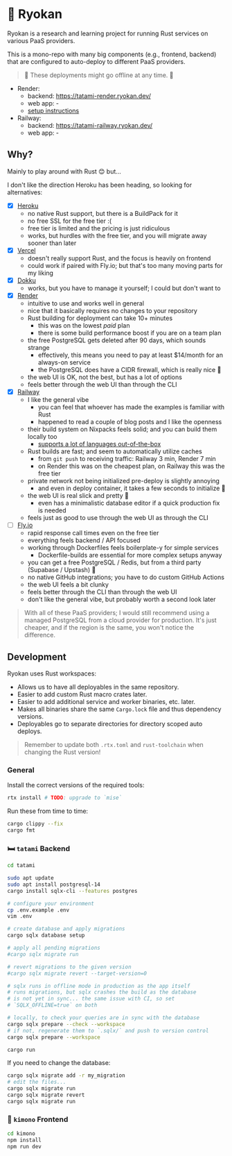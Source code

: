 # 🏮 Ryokan

Ryokan is a research and learning project for running Rust services on various PaaS providers.

This is a mono-repo with many big components (e.g., frontend, backend) that
are configured to auto-deploy to different PaaS providers.

> 🚧 These deployments might go offline at any time. 🚧

- Render:
    - backend: https://tatami-render.ryokan.dev/
    - web app: -
    - [setup instructions](./RENDER.md)
- Railway:
    - backend: https://tatami-railway.ryokan.dev/
    - web app: -

## Why?

Mainly to play around with Rust 😊 but...

I don't like the direction Heroku has been heading, so looking for alternatives:

- [x] [Heroku](https://www.heroku.com/)
    - no native Rust support, but there is a BuildPack for it
    - no free SSL for the free tier :(
    - free tier is limited and the pricing is just ridiculous
    - works, but hurdles with the free tier, and you will migrate away sooner than later
- [x] [Vercel](https://vercel.com/)
    - doesn't really support Rust, and the focus is heavily on frontend
    - could work if paired with Fly.io; but that's too many moving parts for my liking
- [x] [Dokku](https://dokku.com/)
    - works, but you have to manage it yourself; I could but don't want to
- [x] [Render](https://render.com/)
    - intuitive to use and works well in general
    - nice that it basically requires no changes to your repository
    - Rust building for deployment can take 10+ minutes
        - this was on the lowest _paid_ plan
        - there is some build performance boost if you are on a team plan
    - the free PostgreSQL gets deleted after 90 days, which sounds strange
        - effectively, this means you need to pay at least $14/month for an always-on service
        - the PostgreSQL does have a CIDR firewall, which is really nice 🧱
    - the web UI is OK, not the best, but has a lot of options
    - feels better through the web UI than through the CLI
- [x] [Railway](https://railway.app/)
    - I like the general vibe
        - you can feel that whoever has made the examples is familiar with Rust
        - happened to read a couple of blog posts and I like the openness
    - their build system on Nixpacks feels solid; and you can build them locally too
        - [supports a lot of languages out-of-the-box](https://docs.railway.app/reference/nixpacks#supported-languages)
    - Rust builds are fast; and seem to automatically utilize caches
        - from `git push` to receiving traffic: Railway 3 min, Render 7 min
        - on Render this was on the cheapest plan, on Railway this was the free tier
    - private network not being initialized pre-deploy is slightly annoying
        - and even in deploy container, it takes a few seconds to initialize 🤷
    - the web UI is real slick and pretty 💅
        - even has a minimalistic database editor if a quick production fix is needed
    - feels just as good to use through the web UI as through the CLI
- [ ] [Fly.io](https://fly.io/)
    - rapid response call times even on the free tier
    - everything feels backend / API focused
    - working through Dockerfiles feels boilerplate-y for simple services
        - Dockerfile-builds are essential for more complex setups anyway
    - you can get a free PostgreSQL / Redis, but from a third party (Supabase / Upstash) 🤔
    - no native GitHub integrations; you have to do custom GitHub Actions
    - the web UI feels a bit clunky
    - feels better through the CLI than through the web UI
    - don't like the general vibe, but probably worth a second look later

> With all of these PaaS providers; I would still recommend using a managed PostgreSQL from a cloud
> provider for production.
> It's just cheaper, and if the region is the same, you won't notice the difference.

## Development

Ryokan uses Rust workspaces:

- Allows us to have all deployables in the same repository.
- Easier to add custom Rust macro crates later.
- Easier to add additional service and worker binaries, etc. later.
- Makes all binaries share the same `Cargo.lock` file and thus dependency versions.
- Deployables go to separate directories for directory scoped auto deploys.

> Remember to update both `.rtx.toml` and `rust-toolchain` when changing the Rust version!

### General

Install the correct versions of the required tools:

```bash
rtx install # TODO: upgrade to `mise`
```

Run these from time to time:

```bash
cargo clippy --fix
cargo fmt
```

### 🛏️ `tatami` Backend

```bash
cd tatami

sudo apt update
sudo apt install postgresql-14
cargo install sqlx-cli --features postgres

# configure your environment
cp .env.example .env
vim .env

# create database and apply migrations
cargo sqlx database setup

# apply all pending migrations
#cargo sqlx migrate run

# revert migrations to the given version
#cargo sqlx migrate revert --target-version=0

# sqlx runs in offline mode in production as the app itself 
# runs migrations, but sqlx crashes the build as the database 
# is not yet in sync... the same issue with CI, so set 
# `SQLX_OFFLINE=true` on both

# locally, to check your queries are in sync with the database
cargo sqlx prepare --check --workspace
# if not, regenerate them to `.sqlx/` and push to version control
cargo sqlx prepare --workspace

cargo run
```

If you need to change the database:

```bash
cargo sqlx migrate add -r my_migration
# edit the files...
cargo sqlx migrate run
cargo sqlx migrate revert
cargo sqlx migrate run
```

### 👘 `kimono` Frontend

```bash
cd kimono
npm install
npm run dev
```
